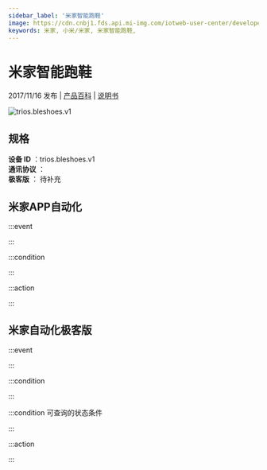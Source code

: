 ```yaml
---
sidebar_label: '米家智能跑鞋'
image: https://cdn.cnbj1.fds.api.mi-img.com/iotweb-user-center/developer_1678870888927A76DeWC6.png?GalaxyAccessKeyId=AKVGLQWBOVIRQ3XLEW&Expires=9223372036854775807&Signature=J1aIPXjN4i9pGxM40a4g6w2CIbA=
keywords: 米家, 小米/米家, 米家智能跑鞋, 
---
```

# 米家智能跑鞋

2017/11/16 发布 | [产品百科](https://home.mi.com/webapp/content/baike/product/index.html?model=trios.bleshoes.v1/) | [说明书](https://home.mi.com/views/introduction.html?model=trios.bleshoes.v1&region=cn)

![trios.bleshoes.v1](https://cdn.cnbj1.fds.api.mi-img.com/iotweb-user-center/developer_1678870888927A76DeWC6.png?GalaxyAccessKeyId=AKVGLQWBOVIRQ3XLEW&Expires=9223372036854775807&Signature=J1aIPXjN4i9pGxM40a4g6w2CIbA=)

## 规格  
> 
**设备 ID** ：trios.bleshoes.v1  
**通讯协议** ：  
**极客版**  ： 待补充 


## 米家APP自动化  

:::event  

:::

:::condition  

:::

:::action   

:::

## 米家自动化极客版  

:::event  

:::

:::condition  

:::

:::condition 可查询的状态条件  

:::

:::action  

:::

        
